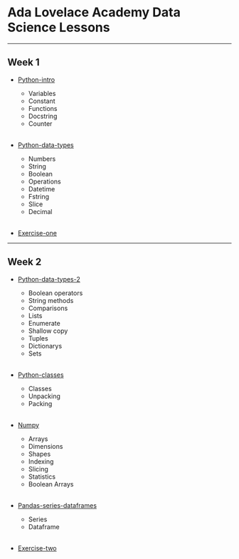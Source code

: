 # Ada Lovelace Academy Data Science Lessons
--------

## Week 1



- [Python-intro](data_science_week_1_1.ipynb)
    - Variables
    - Constant
    - Functions
    - Docstring
    - Counter
     <br/><br/>
    

- [Python-data-types](data_science_week_1_2.ipynb)
    - Numbers
    - String
    - Boolean
    - Operations
    - Datetime
    - Fstring
    - Slice
    - Decimal
     <br/><br/>


- [Exercise-one](/exercise/week-1-exercise.ipynb)

-----------

## Week 2

- [Python-data-types-2](data_science_week_2_1.ipynb)
    - Boolean operators
    - String methods
    - Comparisons
    - Lists
    - Enumerate
    - Shallow copy
    - Tuples
    - Dictionarys
    - Sets
     <br/><br/>


- [Python-classes](data_science_week_2_2.ipynb)
    - Classes
    - Unpacking
    - Packing
     <br/><br/>

- [Numpy](data_science_week_2_3.ipynb)
    - Arrays
    - Dimensions
    - Shapes
    - Indexing
    - Slicing
    - Statistics
    - Boolean Arrays
    <br/><br/>
- [Pandas-series-dataframes](data_science_week_2_4.ipynb)
    - Series
    - Dataframe
    <br/><br/>
- [Exercise-two](/exercise/week-2-exercise.ipynb)
